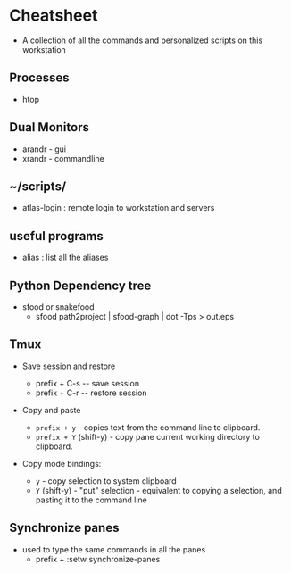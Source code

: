 # Cheatsheet
* A collection of all the commands and personalized scripts on this workstation

## Processes
* htop

## Dual Monitors
* arandr - gui
* xrandr - commandline

## ~/scripts/
* atlas-login : remote login to workstation and servers

## useful programs
* alias : list all the aliases

## Python Dependency tree
* sfood or snakefood
  - sfood path2project | sfood-graph | dot -Tps > out.eps

## Tmux
* Save session and restore
  - prefix + C-s -- save session
  - prefix + C-r -- restore session

* Copy and paste
  - `prefix + y` - copies text from the command line to clipboard.
  - `prefix + Y` (shift-y) - copy pane current working directory to clipboard.

* Copy mode bindings:
  - `y` - copy selection to system clipboard
  - `Y` (shift-y) - "put" selection - equivalent to copying a selection, and
  pasting it to the command line

## Synchronize panes
* used to type the same commands in all the panes
  - prefix + :setw synchronize-panes
